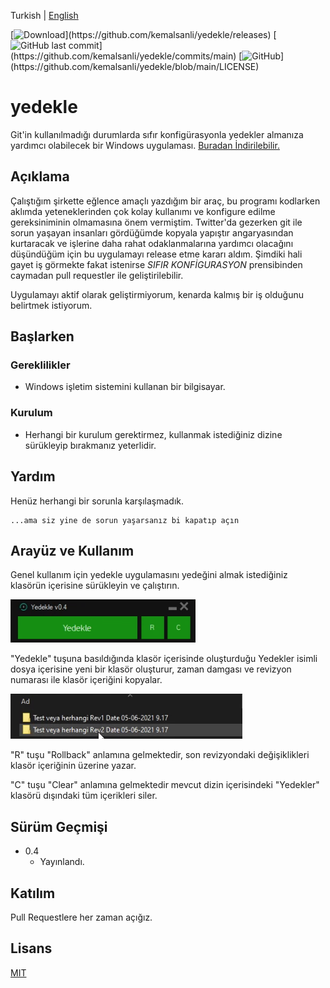  Turkish | [English](https://github.com/kemalsanli/yedekle/blob/main/README-EN.md)
  
[![Download](https://img.shields.io/github/downloads/kemalsanli/yedekle/total?)](https://github.com/kemalsanli/yedekle/releases)
[![GitHub last commit](https://img.shields.io/github/last-commit/kemalsanli/yedekle?)](https://github.com/kemalsanli/yedekle/commits/main)
[![GitHub](https://img.shields.io/github/license/kemalsanli/yedekle?)](https://github.com/kemalsanli/yedekle/blob/main/LICENSE)

 # yedekle

Git'in kullanılmadığı durumlarda sıfır konfigürasyonla yedekler almanıza yardımcı olabilecek bir Windows uygulaması.
[Buradan İndirilebilir.](https://github.com/kemalsanli/yedekle/releases/download/Windows/Yedekle.exe)

## Açıklama

Çalıştığım şirkette eğlence amaçlı yazdığım bir araç, bu programı kodlarken aklımda yeteneklerinden çok kolay kullanımı ve konfigure edilme gereksiniminin olmamasına önem vermiştim. Twitter'da gezerken git ile sorun yaşayan insanları gördüğümde kopyala yapıştır angaryasından kurtaracak ve işlerine daha rahat odaklanmalarına yardımcı olacağını düşündüğüm için bu uygulamayı release etme kararı aldım. Şimdiki hali gayet iş görmekte fakat istenirse *SIFIR KONFİGURASYON* prensibinden caymadan pull requestler ile geliştirilebilir. 

Uygulamayı aktif olarak geliştirmiyorum, kenarda kalmış bir iş olduğunu belirtmek istiyorum.


## Başlarken

### Gereklilikler

* Windows işletim sistemini kullanan bir bilgisayar.

### Kurulum

* Herhangi bir kurulum gerektirmez, kullanmak istediğiniz dizine sürükleyip bırakmanız yeterlidir. 

## Yardım

Henüz herhangi bir sorunla karşılaşmadık.
```
...ama siz yine de sorun yaşarsanız bi kapatıp açın
```
## Arayüz ve Kullanım

Genel kullanım için yedekle uygulamasını yedeğini almak istediğiniz klasörün içerisine sürükleyin ve çalıştırın.

![Kullanıcı Arayüzü 1](https://github.com/kemalsanli/yedekle/blob/main/images/yedekle.png?raw=true)

"Yedekle" tuşuna basıldığında klasör içerisinde oluşturduğu Yedekler isimli dosya içerisine yeni bir klasör oluşturur, zaman damgası ve revizyon numarası ile klasör içeriğini kopyalar. 

![Klasör](https://github.com/kemalsanli/yedekle/blob/main/images/folder.png?raw=true)

"R" tuşu "Rollback" anlamına gelmektedir, son revizyondaki değişiklikleri klasör içeriğinin üzerine yazar.

"C" tuşu "Clear" anlamına gelmektedir mevcut dizin içerisindeki "Yedekler" klasörü dışındaki tüm içerikleri siler.


## Sürüm Geçmişi

* 0.4
    * Yayınlandı.

## Katılım
Pull Requestlere her zaman açığız.

## Lisans
[MIT](https://github.com/kemalsanli/yedekle/blob/main/LICENSE)
